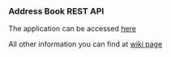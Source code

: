 ### Address Book REST API ###

The application can be accessed [here](https://address-book-api.herokuapp.com/)

All other information you can find at [wiki page](https://bitbucket.org/CristiCurteanu/addressbook-app/wiki/)
